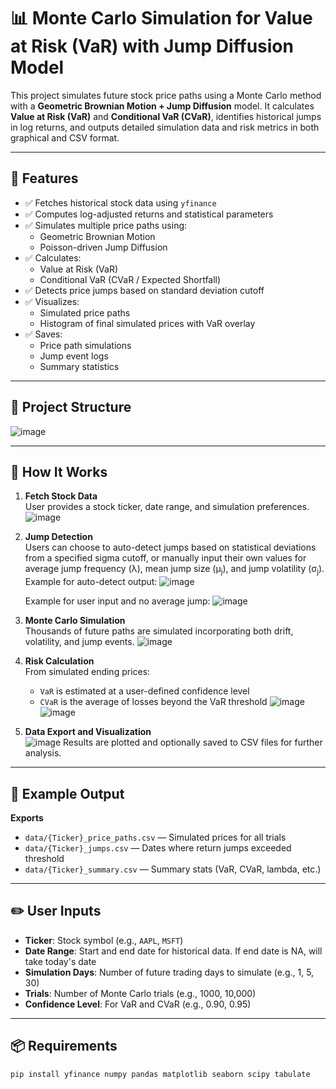 # 📊 Monte Carlo Simulation for Value at Risk (VaR) with Jump Diffusion Model

This project simulates future stock price paths using a Monte Carlo method with a **Geometric Brownian Motion + Jump Diffusion** model. It calculates **Value at Risk (VaR)** and **Conditional VaR (CVaR)**, identifies historical jumps in log returns, and outputs detailed simulation data and risk metrics in both graphical and CSV format.

---

## 🔧 Features

- ✅ Fetches historical stock data using `yfinance`
- ✅ Computes log-adjusted returns and statistical parameters
- ✅ Simulates multiple price paths using:
  - Geometric Brownian Motion
  - Poisson-driven Jump Diffusion
- ✅ Calculates:
  - Value at Risk (VaR)
  - Conditional VaR (CVaR / Expected Shortfall)
- ✅ Detects price jumps based on standard deviation cutoff
- ✅ Visualizes:
  - Simulated price paths
  - Histogram of final simulated prices with VaR overlay
- ✅ Saves:
  - Price path simulations
  - Jump event logs
  - Summary statistics

---

## 📁 Project Structure

![image](https://github.com/user-attachments/assets/4ad8d00c-dcc8-4fa8-897d-cd385930b827)

---

## 🧪 How It Works

1. **Fetch Stock Data**  
   User provides a stock ticker, date range, and simulation preferences.
![image](https://github.com/user-attachments/assets/e4d38bad-bc00-4f53-816c-c35b34a74058)

2. **Jump Detection**  
   Users can choose to auto-detect jumps based on statistical deviations from a specified sigma cutoff, or manually input their own values for average jump frequency (λ), mean jump size (μ<sub>j</sub>), and jump volatility (σ<sub>j</sub>).
   Example for auto-detect output:
![image](https://github.com/user-attachments/assets/c7dd2d23-05ed-4c8f-8d55-096c6a5b7951)

   Example for user input and no average jump:
![image](https://github.com/user-attachments/assets/f679d4be-e6a3-42db-96f5-3a1061414da9)

   
4. **Monte Carlo Simulation**  
   Thousands of future paths are simulated incorporating both drift, volatility, and jump events.
![image](https://github.com/user-attachments/assets/45b25349-dc2c-4a62-8890-67977750b411)

5. **Risk Calculation**  
   From simulated ending prices:
   - `VaR` is estimated at a user-defined confidence level
   - `CVaR` is the average of losses beyond the VaR threshold
![image](https://github.com/user-attachments/assets/19138555-058e-49e6-a8b9-960f69bf0141)
![image](https://github.com/user-attachments/assets/c9317986-2772-43cf-9db2-d42196a12f80)


6. **Data Export and Visualization**  
![image](https://github.com/user-attachments/assets/fb2e5772-df56-4daf-86fd-c6c4951038aa)
Results are plotted and optionally saved to CSV files for further analysis.

---

## 📌 Example Output

**Exports**
- `data/{Ticker}_price_paths.csv` — Simulated prices for all trials
- `data/{Ticker}_jumps.csv` — Dates where return jumps exceeded threshold
- `data/{Ticker}_summary.csv` — Summary stats (VaR, CVaR, lambda, etc.)

---

## ✏️ User Inputs

- **Ticker**: Stock symbol (e.g., `AAPL`, `MSFT`)
- **Date Range**: Start and end date for historical data. If end date is NA, will take today's date
- **Simulation Days**: Number of future trading days to simulate (e.g., 1, 5, 30)
- **Trials**: Number of Monte Carlo trials (e.g., 1000, 10,000)
- **Confidence Level**: For VaR and CVaR (e.g., 0.90, 0.95)

---

## 📦 Requirements

```bash
pip install yfinance numpy pandas matplotlib seaborn scipy tabulate
